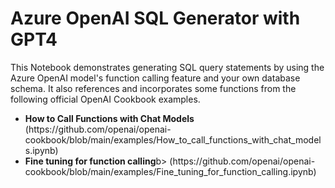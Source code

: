 <h1>Azure OpenAI SQL Generator with GPT4</h1>

This Notebook demonstrates generating SQL query statements by using the Azure OpenAI model's function calling feature and your own database schema. It also references and incorporates some functions from the following official OpenAI Cookbook examples.

<ul>
<li><b>How to Call Functions with Chat Models</b> (https://github.com/openai/openai-cookbook/blob/main/examples/How_to_call_functions_with_chat_models.ipynb)</li>
<li><b>Fine tuning for function calling</b>b> (https://github.com/openai/openai-cookbook/blob/main/examples/Fine_tuning_for_function_calling.ipynb)</li>
</ul>
